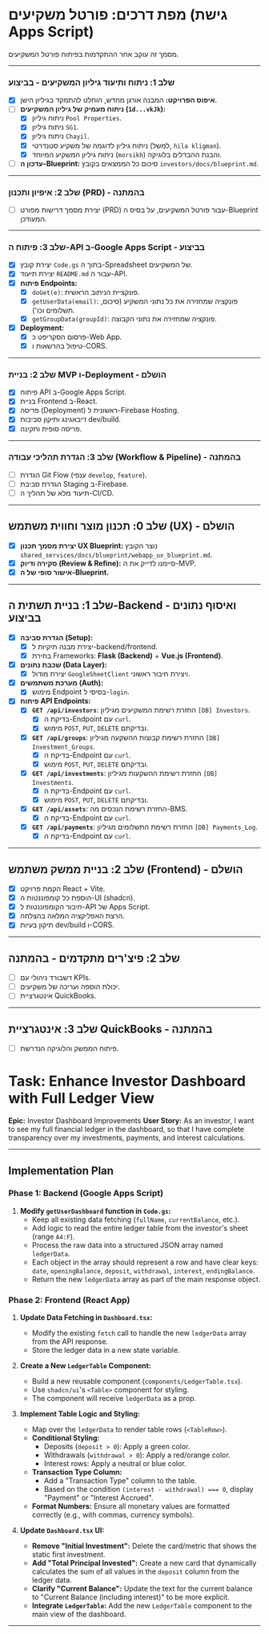 # מפת דרכים: פורטל משקיעים (גישת Apps Script)

מסמך זה עוקב אחר ההתקדמות בפיתוח פורטל המשקיעים.

---

### שלב 1: ניתוח ותיעוד גיליון המשקיעים - **בביצוע**

-   [x] **איפוס הפרויקט:** המבנה אורגן מחדש, הוחלט להתמקד בגיליון הישן.
-   [ ] **ניתוח מעמיק של גיליון המשקיעים (`1d...vkJk`):**
    -   [x] ניתוח גיליון `Pool Properties`.
    -   [x] ניתוח גיליון `SG1`.
    -   [x] ניתוח גיליון `Chayil`.
    -   [x] ניתוח גיליון לדוגמה של משקיע סטנדרטי (למשל, `hila kligman`).
    -   [x] ניתוח גיליון המשקיע המיוחד (`morsikh`) והבנת ההבדלים בלוגיקה.
-   [ ] **עדכון ה-Blueprint:** סיכום כל הממצאים בקובץ `investors/docs/blueprint.md`.

---

### שלב 2: איפיון ותכנון (PRD) - **בהמתנה**
-   [ ] יצירת מסמך דרישות מפורט (PRD) עבור פורטל המשקיעים, על בסיס ה-Blueprint המעודכן.

---

### שלב 3: פיתוח ה-API ב-Google Apps Script - **בביצוע**

-   [x] יצירת קובץ `Code.gs` בתוך ה-Spreadsheet של המשקיעים.
-   [x] יצירת תיעוד `README.md` עבור ה-API.
-   [x] **פיתוח Endpoints:**
    -   [x] `doGet(e)`: פונקציית הניתוב הראשית.
    -   [x] `getUserData(email)`: פונקציה שמחזירה את כל נתוני המשקיע (סיכום, תשלומים וכו').
    -   [x] `getGroupData(groupId)`: פונקציה שמחזירה את נתוני הקבוצה.
-   [x] **Deployment:**
    -   [x] פרסום הסקריפט כ-Web App.
    -   [x] טיפול בהרשאות ו-CORS.

---

### שלב 2: בניית MVP ו-Deployment - **הושלם**
-   [x] פיתוח API ב-Google Apps Script.
-   [x] בניית Frontend ב-React.
-   [x] פריסה (Deployment) ראשונית ל-Firebase Hosting.
-   [x] דיבאגינג ותיקון סביבות dev/build.
-   [x] פריסה סופית ותקינה.

---

### שלב 3: הגדרת תהליכי עבודה (Workflow & Pipeline) - **בהמתנה**
-   [ ] הגדרת Git Flow (ענפי `develop`, `feature`).
-   [ ] הגדרת סביבת Staging ב-Firebase.
-   [ ] תיעוד מלא של תהליך ה-CI/CD.

---

## שלב 0: תכנון מוצר וחווית משתמש (UX) - **הושלם**

-   [x] **יצירת מסמך תכנון UX Blueprint:** נוצר הקובץ `shared_services/docs/blueprint/webapp_ux_blueprint.md`.
-   [x] **סקירה ודיוק (Review & Refine):** סיימנו לדייק את ה-MVP.
-   [x] **אישור סופי של ה-Blueprint.**

---

## שלב 1: בניית תשתית ה-Backend ואיסוף נתונים - **בביצוע**

-   [x] **הגדרת סביבה (Setup):**
    -   [x] יצירת מבנה תיקיות ל-backend/frontend.
    -   [x] בחירת Frameworks: **Flask (Backend)** + **Vue.js (Frontend)**.
-   [x] **שכבת נתונים (Data Layer):**
    -   [x] יצירת מודול `GoogleSheetClient` ויצירת חיבור ראשוני.
-   [x] **מערכת משתמשים (Auth):**
    -   [x] מימוש Endpoint בסיסי ל-`login`.

-   [x] **פיתוח API Endpoints:**
    -   [x] **`GET /api/investors`**: החזרת רשימת המשקיעים מגיליון `[DB] Investors`.
        -   [x] בדיקת ה-Endpoint עם `curl`.
        -   [x] מימוש `POST`, `PUT`, `DELETE` ובדיקתם.
    -   [x] **`GET /api/groups`**: החזרת רשימת קבוצות ההשקעה מגיליון `[DB] Investment_Groups`.
        -   [x] בדיקת ה-Endpoint עם `curl`.
        -   [x] מימוש `POST`, `PUT`, `DELETE` ובדיקתם.
    -   [x] **`GET /api/investments`**: החזרת רשימת ההשקעות מגיליון `[DB] Investments`.
        -   [x] בדיקת ה-Endpoint עם `curl`.
        -   [x] מימוש `POST`, `PUT`, `DELETE` ובדיקתם.
    -   [x] **`GET /api/assets`**: החזרת רשימת הנכסים מה-BMS.
        -   [x] בדיקת ה-Endpoint עם `curl`.
    -   [x] **`GET /api/payments`**: החזרת רשימת התשלומים מגיליון `[DB] Payments_Log`.
        -   [x] בדיקת ה-Endpoint עם `curl`.

---

## שלב 2: בניית ממשק משתמש (Frontend) - **הושלם**
-   [x] הקמת פרויקט React + Vite.
-   [x] הוספת כל קומפוננטות ה-UI (shadcn).
-   [x] חיבור הקומפוננטות ל-API של Apps Script.
-   [x] הרצת האפליקציה המלאה בהצלחה.
-   [x] תיקון בעיות dev/build ו-CORS.

---

## שלב 2: פיצ'רים מתקדמים - **בהמתנה**

-   [ ] דשבורד ניהולי עם KPIs.
-   [ ] יכולת הוספה ועריכה של משקיעים.
-   [ ] אינטגרציית QuickBooks.

---

## שלב 3: אינטגרציית QuickBooks - **בהמתנה**

-   [ ] פיתוח הממשק והלוגיקה הנדרשת.

# Task: Enhance Investor Dashboard with Full Ledger View

**Epic:** Investor Dashboard Improvements
**User Story:** As an investor, I want to see my full financial ledger in the dashboard, so that I have complete transparency over my investments, payments, and interest calculations.

---

## Implementation Plan

### Phase 1: Backend (Google Apps Script)

1.  **Modify `getUserDashboard` function in `Code.gs`:**
    -   Keep all existing data fetching (`fullName`, `currentBalance`, etc.).
    -   Add logic to read the entire ledger table from the investor's sheet (range `A4:F`).
    -   Process the raw data into a structured JSON array named `ledgerData`.
    -   Each object in the array should represent a row and have clear keys: `date`, `openingBalance`, `deposit`, `withdrawal`, `interest`, `endingBalance`.
    -   Return the new `ledgerData` array as part of the main response object.

### Phase 2: Frontend (React App)

1.  **Update Data Fetching in `Dashboard.tsx`:**
    -   Modify the existing `fetch` call to handle the new `ledgerData` array from the API response.
    -   Store the ledger data in a new state variable.

2.  **Create a New `LedgerTable` Component:**
    -   Build a new reusable component (`components/LedgerTable.tsx`).
    -   Use `shadcn/ui`'s `<Table>` component for styling.
    -   The component will receive `ledgerData` as a prop.

3.  **Implement Table Logic and Styling:**
    -   Map over the `ledgerData` to render table rows (`<TableRow>`).
    -   **Conditional Styling:**
        -   Deposits (`deposit > 0`): Apply a green color.
        -   Withdrawals (`withdrawal > 0`): Apply a red/orange color.
        -   Interest rows: Apply a neutral or blue color.
    -   **Transaction Type Column:**
        -   Add a "Transaction Type" column to the table.
        -   Based on the condition `(interest - withdrawal) === 0`, display "Payment" or "Interest Accrued".
    -   **Format Numbers:** Ensure all monetary values are formatted correctly (e.g., with commas, currency symbols).

4.  **Update `Dashboard.tsx` UI:**
    -   **Remove "Initial Investment":** Delete the card/metric that shows the static first investment.
    -   **Add "Total Principal Invested":** Create a new card that dynamically calculates the sum of all values in the `deposit` column from the ledger data.
    -   **Clarify "Current Balance":** Update the text for the current balance to "Current Balance (including interest)" to be more explicit.
    -   **Integrate `LedgerTable`:** Add the new `LedgerTable` component to the main view of the dashboard.

--- 